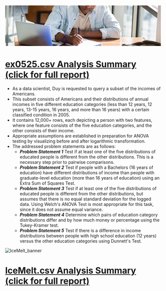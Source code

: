 ![ex0525_banner](images/ex0525_BANNER.jpg)
# [ex0525.csv Analysis Summary (click for full report)](ex0525_ANALYSIS.pdf)
- As a data scientist, Duy is requested to query a subset of the incomes of Americans.
- This subset consists of Americans and their distributions of annual incomes in five different education categories (less than 12 years, 12 years, 13-15 years, 16 years, and more than 16 years) with a certain classified condition in 2005.
- It contains 12,000+ rows, each depicting a person with two features, where one feature consists of the five education categories, and the other consists of their income.
- Appropriate assumptions are established in preparation for ANOVA testing by visualizing before and after logarithmic transformation.
- The addressed problem statements are as follows:
  - **_Problem Statement 1_** Test if at least one of the five distributions of educated people is different from the other distributions. This is a necessary step prior to pairwise comparisons.
  - **_Problem Statement 2_** Test if people with a Bachelors (16 years of education) have different distributions of income than people with graduate-level education (more than 16 years of education) using an Extra Sum of Squares Test.
  - **_Problem Statement 3_** Test if at least one of the five distributions of educated people is different from the other distributions, but assumes that there is no equal standard deviation for the logged data. Using Welch's ANOVA Test is most appropriate for this task, since it does not assume equal variance.
  - **_Problem Statement 4_** Determine which pairs of education category distributions differ and by how much money or percentage using the Tukey-Kramer test.
  - **_Problem Statement 5_** Test if there is a difference in income distributions between people with high school education (12 years) versus the other education categories using Dunnett's Test.

![IceMelt_banner](images/IceMelt_BANNER.jpgg)
# [IceMelt.csv Analysis Summary (click for full report)](ex0525_ANALYSIS.pdf)
